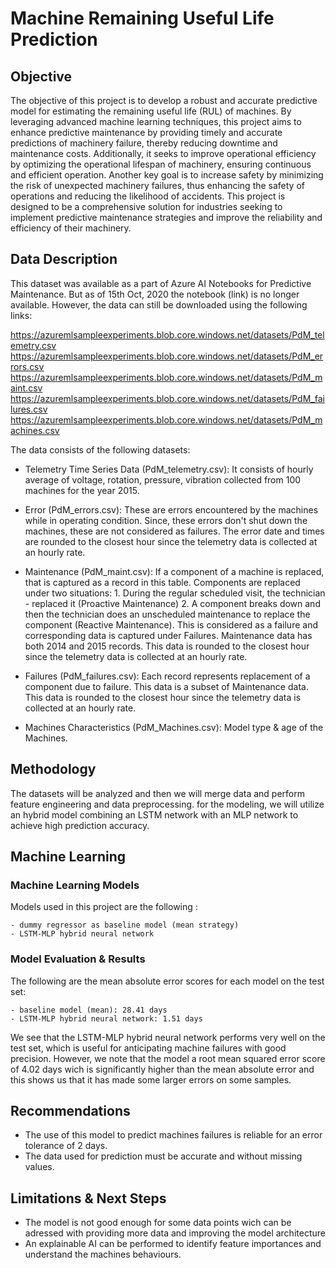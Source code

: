 # Machine Remaining Useful Life Prediction

## Objective

The objective of this project is to develop a robust and accurate predictive model for estimating the remaining useful life (RUL) of machines. By leveraging advanced machine learning techniques, this project aims to enhance predictive maintenance by providing timely and accurate predictions of machinery failure, thereby reducing downtime and maintenance costs. Additionally, it seeks to improve operational efficiency by optimizing the operational lifespan of machinery, ensuring continuous and efficient operation. Another key goal is to increase safety by minimizing the risk of unexpected machinery failures, thus enhancing the safety of operations and reducing the likelihood of accidents. This project is designed to be a comprehensive solution for industries seeking to implement predictive maintenance strategies and improve the reliability and efficiency of their machinery.

## Data Description
This dataset was available as a part of Azure AI Notebooks for Predictive Maintenance. But as of 15th Oct, 2020 the notebook (link) is no longer available. However, the data can still be downloaded using the following links:

https://azuremlsampleexperiments.blob.core.windows.net/datasets/PdM_telemetry.csv
https://azuremlsampleexperiments.blob.core.windows.net/datasets/PdM_errors.csv
https://azuremlsampleexperiments.blob.core.windows.net/datasets/PdM_maint.csv
https://azuremlsampleexperiments.blob.core.windows.net/datasets/PdM_failures.csv
https://azuremlsampleexperiments.blob.core.windows.net/datasets/PdM_machines.csv

The data consists of the following datasets:

- Telemetry Time Series Data (PdM_telemetry.csv): It consists of hourly average of voltage, rotation, pressure, vibration collected from 100 machines for the year 2015.

- Error (PdM_errors.csv): These are errors encountered by the machines while in operating condition. Since, these errors don't shut down the machines, these are not considered as failures. The error date and times are rounded to the closest hour since the telemetry data is collected at an hourly rate.

- Maintenance (PdM_maint.csv): If a component of a machine is replaced, that is captured as a record in this table. Components are replaced under two situations: 1. During the regular scheduled visit, the technician - replaced it (Proactive Maintenance) 2. A component breaks down and then the technician does an unscheduled maintenance to replace the component (Reactive Maintenance). This is considered as a failure and corresponding data is captured under Failures. Maintenance data has both 2014 and 2015 records. This data is rounded to the closest hour since the telemetry data is collected at an hourly rate.

- Failures (PdM_failures.csv): Each record represents replacement of a component due to failure. This data is a subset of Maintenance data. This data is rounded to the closest hour since the telemetry data is collected at an hourly rate.

- Machines Characteristics (PdM_Machines.csv): Model type & age of the Machines.

## Methodology

The datasets will be analyzed and then we will merge data and perform feature engineering and data preprocessing. for the modeling, we will utilize an hybrid model combining an LSTM network with an MLP network to achieve high prediction accuracy.

## Machine Learning 

### Machine Learning Models

Models used in this project are the following :

    - dummy regressor as baseline model (mean strategy)
    - LSTM-MLP hybrid neural network
    
### Model Evaluation & Results

The following are the mean absolute error scores for each model on the test set:

    - baseline model (mean): 28.41 days
    - LSTM-MLP hybrid neural network: 1.51 days

We see that the LSTM-MLP hybrid neural network performs very well on the test set, which is useful for anticipating machine failures with good precision. However, we note that the model a root mean squared error score of 4.02 days wich is significantly higher than the mean absolute error and this shows us that it has made some larger errors on some samples.

## Recommendations
- The use of this model to predict machines failures is reliable for an error tolerance of 2 days.
- The data used for prediction must be accurate and without missing values.

## Limitations & Next Steps

- The model is not good enough for some data points wich can be adressed with providing more data and improving the model architecture
- An explainable AI can be performed to identify feature importances and understand the machines behaviours.


 
